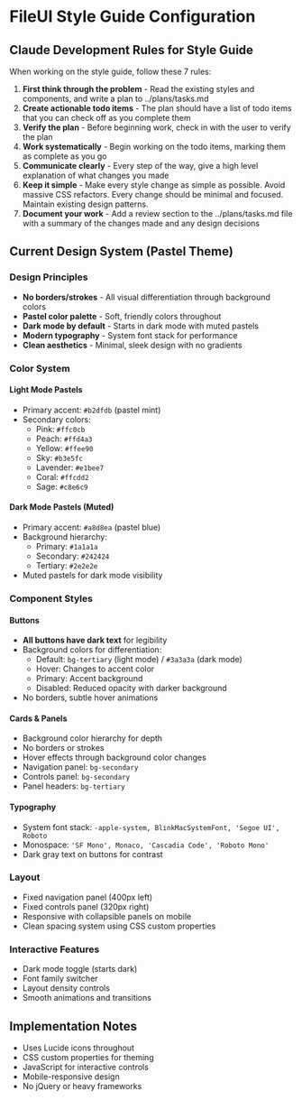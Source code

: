 # FileUI Style Guide Configuration

## Claude Development Rules for Style Guide

When working on the style guide, follow these 7 rules:

1. **First think through the problem** - Read the existing styles and components, and write a plan to ../plans/tasks.md
2. **Create actionable todo items** - The plan should have a list of todo items that you can check off as you complete them
3. **Verify the plan** - Before beginning work, check in with the user to verify the plan
4. **Work systematically** - Begin working on the todo items, marking them as complete as you go
5. **Communicate clearly** - Every step of the way, give a high level explanation of what changes you made
6. **Keep it simple** - Make every style change as simple as possible. Avoid massive CSS refactors. Every change should be minimal and focused. Maintain existing design patterns.
7. **Document your work** - Add a review section to the ../plans/tasks.md file with a summary of the changes made and any design decisions

## Current Design System (Pastel Theme)

### Design Principles
- **No borders/strokes** - All visual differentiation through background colors
- **Pastel color palette** - Soft, friendly colors throughout
- **Dark mode by default** - Starts in dark mode with muted pastels
- **Modern typography** - System font stack for performance
- **Clean aesthetics** - Minimal, sleek design with no gradients

### Color System

#### Light Mode Pastels
- Primary accent: `#b2dfdb` (pastel mint)
- Secondary colors:
  - Pink: `#ffc0cb`
  - Peach: `#ffd4a3`
  - Yellow: `#ffee90`
  - Sky: `#b3e5fc`
  - Lavender: `#e1bee7`
  - Coral: `#ffcdd2`
  - Sage: `#c8e6c9`

#### Dark Mode Pastels (Muted)
- Primary accent: `#a8d8ea` (pastel blue)
- Background hierarchy:
  - Primary: `#1a1a1a`
  - Secondary: `#242424`
  - Tertiary: `#2e2e2e`
- Muted pastels for dark mode visibility

### Component Styles

#### Buttons
- **All buttons have dark text** for legibility
- Background colors for differentiation:
  - Default: `bg-tertiary` (light mode) / `#3a3a3a` (dark mode)
  - Hover: Changes to accent color
  - Primary: Accent background
  - Disabled: Reduced opacity with darker background
- No borders, subtle hover animations

#### Cards & Panels
- Background color hierarchy for depth
- No borders or strokes
- Hover effects through background color changes
- Navigation panel: `bg-secondary`
- Controls panel: `bg-secondary`
- Panel headers: `bg-tertiary`

#### Typography
- System font stack: `-apple-system, BlinkMacSystemFont, 'Segoe UI', Roboto`
- Monospace: `'SF Mono', Monaco, 'Cascadia Code', 'Roboto Mono'`
- Dark gray text on buttons for contrast

### Layout
- Fixed navigation panel (400px left)
- Fixed controls panel (320px right)
- Responsive with collapsible panels on mobile
- Clean spacing system using CSS custom properties

### Interactive Features
- Dark mode toggle (starts dark)
- Font family switcher
- Layout density controls
- Smooth animations and transitions

## Implementation Notes
- Uses Lucide icons throughout
- CSS custom properties for theming
- JavaScript for interactive controls
- Mobile-responsive design
- No jQuery or heavy frameworks